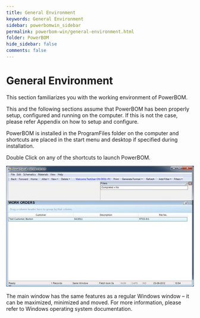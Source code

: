 ```yaml
---
title: General Environment
keywords: General Environment
sidebar: powerbomwin_sidebar
permalink: powerbom-win/general-environment.html
folder: PowerBOM
hide_sidebar: false
comments: false
---
```


# General Environment



This section familiarizes you with the working environment of PowerBOM.

This and the following sections assume that PowerBOM has been properly setup, configured and running on the computer. If this is not the case, please refer Appendix on how to setup and configure.

PowerBOM is installed in the ProgramFiles folder on the computer and shortcuts are placed in the start menu and desktop if specified during installation.

Double Click on any of the shortcuts to launch PowerBOM.


![](/images/general-environment.png)

The main window has the same features as a regular Windows window – it can be maximized, minimized and moved. For more information, please refer to Windows operating system documentation.

